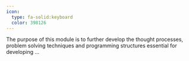 ```yaml
---
icon:
  type: fa-solid:keyboard
  color: 398126
---
```


The purpose of this module is to further develop the thought processes, problem solving techniques and programming structures essential for developing ... 
